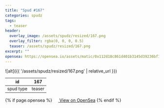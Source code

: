 ```yaml
---
title: "Spud #167"
categories: spudz
tags:
  - teaser
header:
  overlay_image: /assets/spudz/resized/167.png
  overlay_filter: rgba(0, 0, 0, 0.5)
  teaser: /assets/spudz/resized/167.png
excerpt: ""
opensea: https://opensea.io/assets/matic/0x112d18c861d401b3145d39236bf149f01e18beed/167
---
```

![alt]({{ '/assets/spudz/resized/167.png' | relative_url }})

| id | 167 |
|-|-|
| spud type | teaser |

{% if page.opensea %}
<a href="{{page.opensea}}" class="btn btn--info" onclick="window.open(this.href, '_blank'); return false;"><img src="/assets/images/opensea.svg" width="16px"><span>  View on OpenSea</span></a>
{% endif %}
